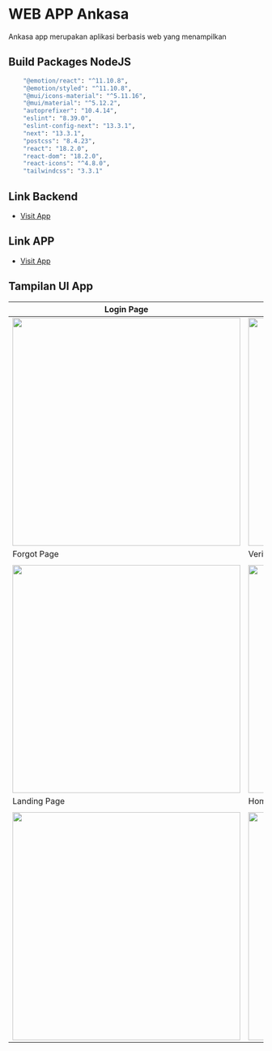 # WEB APP Ankasa
Ankasa app merupakan aplikasi berbasis web yang menampilkan 

## Build Packages NodeJS
```bash
    "@emotion/react": "^11.10.8",
    "@emotion/styled": "^11.10.8",
    "@mui/icons-material": "^5.11.16",
    "@mui/material": "^5.12.2",
    "autoprefixer": "10.4.14",
    "eslint": "8.39.0",
    "eslint-config-next": "13.3.1",
    "next": "13.3.1",
    "postcss": "8.4.23",
    "react": "18.2.0",
    "react-dom": "18.2.0",
    "react-icons": "^4.8.0",
    "tailwindcss": "3.3.1"
```
## Link Backend
- [Visit App](https://github.com/revofarissaifuddin/ankasaBE)

## Link APP
- [Visit App]()
## Tampilan UI App

<!-- https://drive.google.com/uc?export=view&id= -->
| Login Page | Register Page |
| ------------ | ------------- |
| <img src="https://drive.google.com/uc?export=view&id=1vb62dpHkxwur66Xr-aZz9-hwpzLvj1WQ" width="450"> | <img src="https://drive.google.com/uc?export=view&id=1vfRhUFlYNJLhjFmmN9BmSCRi3DXygFDG" width="450">|
| Forgot Page | VerifOtp Page |
|||
| <img src="https://drive.google.com/uc?export=view&id=1YypA7334IvkZREGUDnLFuQtd_qhUPY-i" width="450"> | <img src="https://drive.google.com/uc?export=view&id=1ebfZppUaprJgu-FqHVWEeNGRsWpyIK35" width="450">|
| Landing Page | Home Page |
|||
| <img src="https://drive.google.com/uc?export=view&id=1Z3QC_000ZDuvJnMAI38IDnoTZW_UcLPg" width="450">|<img src="https://drive.google.com/uc?export=view&id=1Sr4qpapFgwAzSyydXsnPHP2uzSbbCsU6" width="450"> |




